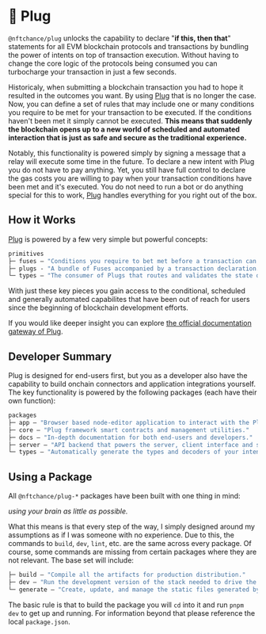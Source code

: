 # 🔌 Plug

`@nftchance/plug` unlocks the capability to declare "**if this, then that**" statements for all EVM blockchain protocols and transactions by bundling the power of intents on top of transaction execution. Without having to change the core logic of the protocols being consumed you can turbocharge your transaction in just a few seconds.

Historicaly, when submitting a blockchain transaction you had to hope it resulted in the outcomes you want. By using [Plug](https://onplug.io) that is no longer the case. Now, you can define a set of rules that may include one or many conditions you require to be met for your transaction to be executed. If the conditions haven't been met it simply cannot be executed. **This means that suddenly the blockchain opens up to a new world of scheduled and automated interaction that is just as safe and secure as the traditional experience.**

Notably, this functionality is powered simply by signing a message that a relay will execute some time in the future. To declare a new intent with Plug you do not have to pay anything. Yet, you still have full control to declare the gas costs you are willing to pay when your transaction conditions have been met and it's executed. You do not need to run a bot or do anything special for this to work, [Plug](https://onplug.io) handles everything for you right out of the box.

## How it Works

[Plug](https://onplug.io) is powered by a few very simple but powerful concepts:

```ml
primitives
├─ fuses — "Conditions you require to bet met before a transaction can execute."
├─ plugs - "A bundle of Fuses accompanied by a transaction declaration."
└─ types — "The consumer of Plugs that routes and validates the state of your declaration."
```

With just these key pieces you gain access to the conditional, scheduled and generally automated capabilites that have been out of reach for users since the beginning of blockchain development efforts.

If you would like deeper insight you can explore [the official documentation gateway of Plug](https://docs.onplug.io).

## Developer Summary

Plug is designed for end-users first, but you as a developer also have the capability to build onchain connectors and application integrations yourself. The key functionality is powered by the following packages (each have their own function):

```ml
packages
├─ app — "Browser based node-editor application to interact with the Plug protocol."
├─ core — "Plug framework smart contracts and management utilities."
├─ docs — "In-depth documentation for both end-users and developers."
├─ server — "API backend that powers the server, client interface and sdk when needed."
└─ types — "Automatically generate the types and decoders of your intent framework."
```

## Using a Package

All `@nftchance/plug-*` packages have been built with one thing in mind:

_using your brain as little as possible._

What this means is that every step of the way, I simply designed around my assumptions as if I was someone with no experience. Due to this, the commands to `build`, `dev`, `lint`, etc. are the same across every package. Of course, some commands are missing from certain packages where they are not relevant. The base set will include:

```ml
├─ build — "Compile all the artifacts for production distribution."
├─ dev — "Run the development version of the stack needed to drive the active package."
└─ generate — "Create, update, and manage the static files generated by Plug."
```

The basic rule is that to build the package you will `cd` into it and run `pnpm dev` to get up and running. For information beyond that please reference the local `package.json`.
